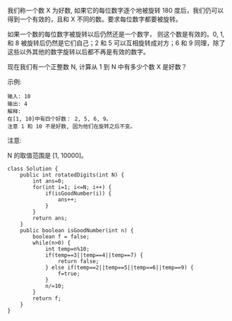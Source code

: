 我们称一个数 X 为好数, 如果它的每位数字逐个地被旋转 180 度后，我们仍可以得到一个有效的，且和 X 不同的数。要求每位数字都要被旋转。

如果一个数的每位数字被旋转以后仍然还是一个数字， 则这个数是有效的。0, 1, 和 8 被旋转后仍然是它们自己；2 和 5 可以互相旋转成对方；6 和 9 同理，除了这些以外其他的数字旋转以后都不再是有效的数字。

现在我们有一个正整数 N, 计算从 1 到 N 中有多少个数 X 是好数？

示例:
```
输入: 10
输出: 4
解释: 
在[1, 10]中有四个好数： 2, 5, 6, 9。
注意 1 和 10 不是好数, 因为他们在旋转之后不变。
```

注意:

N 的取值范围是 [1, 10000]。
```
class Solution {
    public int rotatedDigits(int N) {
        int ans=0;
        for(int i=1; i<=N; i++) {
            if(isGoodNumber(i)) {
                ans++;
            }
        }
        return ans;
    }
    public boolean isGoodNumber(int n) {
        boolean f = false;
        while(n>0) {
            int temp=n%10;
            if(temp==3||temp==4||temp==7) {
                return false;
            } else if(temp==2||temp==5||temp==6||temp==9) {
                f=true;
            } 
            n/=10;
        }
        return f;
    }
}
```
